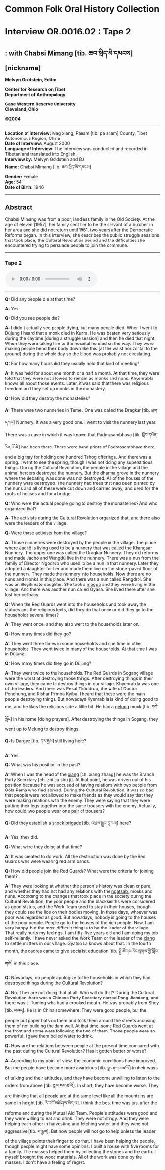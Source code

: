 # Common Folk Oral History Collection  
# Interview OR.0016.02 : Tape 2  
##  : with Chabsi Mimang [tib. ཆབ་སྲིད་མི་དམངས] [nickname]  
  
**Melvyn Goldstein, Editor**  

**Center for Research on Tibet**  
**Department of Anthropology**  

**Case Western Reserve University**  
**Cleveland, Ohio**  

**©2004**  

---  
**Location of Interview:** Mag xiang, Panam [tib. pa snam] County, Tibet Autonomous
						Region, China  
**Date of Interview:** August 2000  
**Language of Interview:** The interview was conducted and recorded in Tibetan and translated into English.  
**Interview by:** Melvyn Goldstein and BJ  
**Name:** Chabsi Mimang [tib. ཆབ་སྲིད་མི་དམངས]  
**Gender:** Female  
**Age:** 54  
**Date of Birth:** 1946  
  
---  
## Abstract  

 Chabsi Mimang was from a poor, landless family in the Old Society. At the age of eleven [1957], her family sent her to be the servant of a butcher in her area and she did not return until 1961, two years after the Democratic Reforms began. In this interview, she describes the public struggle sessions that took place, the Cultural Revolution period and the difficulties she encountered trying to persuade people to join the commune.   

---  
### Tape 2  

<audio controls>
<source src="https://tile.loc.gov/storage-services/service/asian/asiantoha/OR_0016_02/OR_0016_02.mp3" type="audio/mp3">
Your browser does not support the audio element.
</audio>  

---

**Q:**  Did any people die at that time?   

**A:**  Yes.   

**Q:**  Did you see people die?   

**A:**  I didn't actually see people dying, but many people died. When I went to Düjung I heard that a monk died in Kunra. He was beaten very seriously during the daytime [during a struggle session] and then he died that night. When they were taking him to the hospital he died on the way. They were making people bend their body down like this [at the waist horizontal to the ground] during the whole day so the blood was probably not circulating.   

**Q:**  For how many hours did they usually hold that kind of meeting?  

**A:**  It was held for about one month or a half a month. At that time, they were told that they were not allowed to remain as monks and nuns. Khyenrabla knows all about those events. Later, it was said that there was religious freedom and they set up monks in the monastery.   

**Q:**  How did they destroy the monasteries?   

**A:**  There were two nunneries in Temei. One was called the Dragkar [tib. བྲག་དཀར] Nunnery. It was a very good one. I went to visit the nunnery last year. There was a cave in which it was known that Padmasambhava [tib. སློབ་དཔོན་རིན་པོ་ཆེ] had been there. There were hand prints of Padmasambhava there, and a big tray for holding one hundred Tshog offerings. And there was a spring. I went to see the spring, though I was not doing any superstitious things. During the Cultural Revolution, the people in the village and the animal herders destroyed the nunnery. But the <a href="#" data-tooltip="[tib. chöra (ཆོས་ར)]** The walled-in grove in monasteries (monastic colleges) where monks go to study/practice debating.">dharma grove</a> in the nunnery where the debating was done was not destroyed. All of the houses of the nunnery were destroyed. The nunnery had trees that had been planted by the nuns and all of these were cut down and carried away, and used for the roofs of houses and for a bridge.   

**Q:**  Who were the actual people going to destroy the monasteries? And who organized that?   

**A:**  The activists during the Cultural Revolution organized that, and there also were the leaders of the village.   

**Q:**  Were those activists from the village?   

**A:**  Those nunneries were destroyed by the people in the village. The place where Jachö is living used to be a nunnery that was called the Khangsar Nunnery. The upper one was called the Dragkar Nunnery. They did reforms and made Jachö and Wangdü live in the nunnery. There was a nun from the family of Director Ngodrub who used to be a nun in that nunnery. Later they adopted a daughter for her and made them live on the stone-paved floor of the nunnery. They made the nunnery into households. Now there are no nuns and monks in this place. And there was a nun called Rangdrol. She was an illegitimate daughter. She took a <a href="#" data-tooltip="[tib. མག་པ]** A groom who moved matrilocally at marriage to the household of his bride and became part of her household. In Tibet, the normal custom was the opposite, i.e., women moved to the households of their husband at marriage.">magpa</a> and they were living in the village. And there was another nun called Gyasa. She lived there after she lost her celibacy.   

**Q:**  When the Red Guards went into the households and took away the statues and the religious texts, did they do that once or did they go to the households several times?   

**A:**  They went once, and they also went to the households later on.   

**Q:**  How many times did they go?   

**A:**  They went three times in some households and one time in other households. They went twice in many of the households. At that time I was in Düjung.   

**Q:**  How many times did they go in Düjung?   

**A:**  They went twice to the households. The Red Guards in Sogang village were the worst at destroying those things. After destroying things in their own village, they came to destroy things in our village. Khyenrab la was one of the leaders. And there was Pesal Thöndrup, the wife of Doctor Penchung, and Rishar Pemba Kyiba. I heard that those were the main people destroying things. But nowadays Kyenrab la is kind of doing good to me, and he likes the religious side a little bit. He had a <a href="#" data-tooltip="[tib. དགེ་སློང]** A monk who has taken the full set of vows.">gelong</a> monk [tib. དགེ་སློང] in his home [doing prayers]. After destroying the things in Sogang, they went up to Melung to destroy things.   

**Q:**  Is Dargye [tib. དར་རྒྱས] still living here?   

**A:**  Yes.   

**Q:**  What was his position in the past?   

**A:**  When I was the head of the <a href="#" data-tooltip="[ch. 乡]** An administrative unit that contains several villages. It is sometimes called a rural township in the literature on China. Several xiang are part of a xian (county).">xiang</a> [ch. xiang zhang] he was the Branch Party Secretary [ch. zhi bu shu ji]. At that point, he was driven out of his position because he was accused of having relations with two people from Gola Pema who fled abroad. During the Cultural Revolution, it was so bad that people were not allowed to make friends as they would say that they were making relations with the enemy. They were saying that they were putting their legs together into the same trousers with the enemy. Actually, how could two people wear one pair of trousers?   

**Q:**  Did they establish a <a href="#" data-tooltip="[tib. འཕྲལ་སྒྲུབ་རུ་ཁག]** An organization of activists who undertook difficult and laborious tasks and who often took the lead in political campaigns.">shock brigade</a> [tib. འཕྲལ་སྒྲུབ་རུ་ཁག] here?   

**A:**  Yes, they did.   

**Q:**  What were they doing at that time?   

**A:**  It was created to do work. All the destruction was done by the Red Guards who were wearing red arm bands.   

**Q:**  How did people join the Red Guards? What were the criteria for joining them?   

**A:**  They were looking at whether the person's history was clean or pure, and whether they had not had any relations with the <a href="#" data-tooltip="[tib. མངའ་ཚབ; ch. 领主代理人]** Agents of the lords of manorial estates (as classified by the Chinese Communist Party), for example estate managers.">ngatsab</a>, monks and nuns. According to the changes that took place in the society during the Cultural Revolution, the poor people and the blacksmiths were considered as good status, and the Work Team used to stay in their houses, though they could see the lice on their bodies moving. In those days, whoever was poor was regarded as good. But nowadays, nobody is going to the houses of the poor people. People go to the houses of the rich people. Now, I am very happy, but the most difficult thing is to be the leader of the village. That really hurts my feelings. I am fifty-five years old and I am doing my job self-reliantly. I have never asked the Work Team or the leader of the <a href="#" data-tooltip="[ch. 乡]** An administrative unit that contains several villages. It is sometimes called a rural township in the literature on China. Several xiang are part of a xian (county).">xiang</a> to settle matters in our village. Gyatso La knows about that. In the fourth month, the cadres came to give socialist education [tib. སྤྱི་ཚོགས་རིང་ལུགས་ཀྱི་སློབ་གསོ] in this place.   

**Q:**  Nowadays, do people apologize to the households in which they had destroyed things during the Cultural Revolution?   

**A:**  No. They are not doing that at all. Who will do that? During the Cultural Revolution there was a Chinese Party Secretary named Pang Jiandong, and there was Li Tuming who had a crooked mouth. He was probably from Shey [tib. བཞད]. He is in China somewhere. They were good people, but the people put paper hats on them and took them around the streets accusing them of not building the dam well. At that time, some Red Guards went at the front and some were following the two of them. Those people were so powerful. I gave them boiled water to drink.   

**Q:**  How are the relations between people at the present time compared with the past during the Cultural Revolution? Has it gotten better or worse?   

**A:**  According to my point of view, the economic conditions have improved. But the people have become more avaricious [tib. སྤྲང་རྟགས་ཚ་པོ] in their ways of talking and their attitudes, and they have become unwilling to listen to the orders from above [tib. སྒལ་རལ་ཚ་པོ]. In short, they have become worse. They are thinking that all people are at the same level like all the mountains are same in height [tib. རི་འགོ་མཐོ་ཤས་མེད་པ]. I think the best time was just after the reforms and during the Mutual Aid Team. People's attitudes were good and they were willing to eat and drink. They were not stingy. And they were helping each other in harvesting and fetching water, and they were not aggressive [tib. ང་རྒྱལ]. But now people will not go to help unless the leader of the village points their finger to do that. I have been helping the people, though people might have some opinions. I built a house with five rooms for a family. The masses helped them by collecting the stones and the earth. I myself brought the wood materials. All of the work was done by the masses. I don't have a feeling of regret.   

